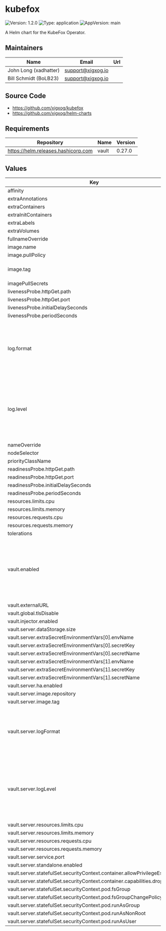 # kubefox

![Version: 1.2.0](https://img.shields.io/badge/Version-1.2.0-informational?style=flat-square) ![Type: application](https://img.shields.io/badge/Type-application-informational?style=flat-square) ![AppVersion: main](https://img.shields.io/badge/AppVersion-main-informational?style=flat-square)

A Helm chart for the KubeFox Operator.

## Maintainers

| Name | Email | Url |
| ---- | ------ | --- |
| John Long (xadhatter) | <support@xigxog.io> |  |
| Bill Schmidt (BoLB23) | <support@xigxog.io> |  |

## Source Code

* <https://github.com/xigxog/kubefox>
* <https://github.com/xigxog/helm-charts>

## Requirements

| Repository | Name | Version |
|------------|------|---------|
| https://helm.releases.hashicorp.com | vault | 0.27.0 |

## Values

| Key | Type | Default | Description |
|-----|------|---------|-------------|
| affinity | object | `{}` |  |
| extraAnnotations | object | `{}` |  |
| extraContainers | list | `[]` |  |
| extraInitContainers | list | `[]` |  |
| extraLabels | object | `{}` |  |
| extraVolumes | list | `[]` |  |
| fullnameOverride | string | `""` |  |
| image.name | string | `"ghcr.io/xigxog/kubefox/operator"` |  |
| image.pullPolicy | string | `"IfNotPresent"` |  |
| image.tag | string | `""` | Defaults to Chart's appVersion |
| imagePullSecrets | list | `[]` |  |
| livenessProbe.httpGet.path | string | `"/healthz"` |  |
| livenessProbe.httpGet.port | string | `"health"` |  |
| livenessProbe.initialDelaySeconds | int | `5` |  |
| livenessProbe.periodSeconds | int | `15` |  |
| log.format | string | `"json"` | Configure the logging format for the KubeFox operator. Supported log formats include: console, json |
| log.level | string | `"info"` | Configure the logging verbosity for the KubeFox operator. Supported log levels include:debug, info, warn, error |
| nameOverride | string | `""` |  |
| nodeSelector | object | `{}` |  |
| priorityClassName | string | `""` |  |
| readinessProbe.httpGet.path | string | `"/readyz"` |  |
| readinessProbe.httpGet.port | string | `"health"` |  |
| readinessProbe.initialDelaySeconds | int | `5` |  |
| readinessProbe.periodSeconds | int | `15` |  |
| resources.limits.cpu | string | `"500m"` |  |
| resources.limits.memory | string | `"128Mi"` |  |
| resources.requests.cpu | string | `"0"` |  |
| resources.requests.memory | string | `"64Mi"` |  |
| tolerations | list | `[]` |  |
| vault.enabled | bool | `true` | To use your own instance of Vault set 'enabled' to 'false' and specify its URL including protocol and port using 'externalURL'. |
| vault.externalURL | string | `""` |  |
| vault.global.tlsDisable | bool | `false` |  |
| vault.injector.enabled | bool | `false` |  |
| vault.server.dataStorage.size | string | `"1Gi"` |  |
| vault.server.extraSecretEnvironmentVars[0].envName | string | `"KUBEFOX_INSTANCE"` |  |
| vault.server.extraSecretEnvironmentVars[0].secretKey | string | `"KUBEFOX_INSTANCE"` |  |
| vault.server.extraSecretEnvironmentVars[0].secretName | string | `"kubefox-vault-env"` |  |
| vault.server.extraSecretEnvironmentVars[1].envName | string | `"KUBEFOX_NAMESPACE"` |  |
| vault.server.extraSecretEnvironmentVars[1].secretKey | string | `"KUBEFOX_NAMESPACE"` |  |
| vault.server.extraSecretEnvironmentVars[1].secretName | string | `"kubefox-vault-env"` |  |
| vault.server.ha.enabled | bool | `false` |  |
| vault.server.image.repository | string | `"ghcr.io/xigxog/vault"` |  |
| vault.server.image.tag | string | `"1.14.8-0"` |  |
| vault.server.logFormat | string | `"json"` | Configure the logging format for the Vault server. Supported log formats include: standard, json |
| vault.server.logLevel | string | `"info"` | Configure the logging verbosity for the Vault server. Supported log levels include: trace, debug, info, warn, error |
| vault.server.resources.limits.cpu | string | `"500m"` |  |
| vault.server.resources.limits.memory | string | `"128Mi"` |  |
| vault.server.resources.requests.cpu | string | `"100m"` |  |
| vault.server.resources.requests.memory | string | `"128Mi"` |  |
| vault.server.service.port | int | `8200` |  |
| vault.server.standalone.enabled | bool | `true` |  |
| vault.server.statefulSet.securityContext.container.allowPrivilegeEscalation | bool | `false` |  |
| vault.server.statefulSet.securityContext.container.capabilities.drop[0] | string | `"ALL"` |  |
| vault.server.statefulSet.securityContext.pod.fsGroup | int | `1000` |  |
| vault.server.statefulSet.securityContext.pod.fsGroupChangePolicy | string | `"OnRootMismatch"` |  |
| vault.server.statefulSet.securityContext.pod.runAsGroup | int | `1000` |  |
| vault.server.statefulSet.securityContext.pod.runAsNonRoot | bool | `true` |  |
| vault.server.statefulSet.securityContext.pod.runAsUser | int | `100` |  |

